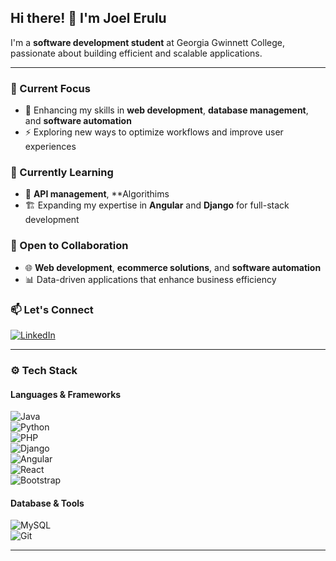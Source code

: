<!-- Profile Header Image -->

## Hi there! 👋 I'm Joel Erulu  

I'm a **software development student** at Georgia Gwinnett College, passionate about building efficient and scalable applications.  

---

### 🔭 Current Focus  
- 🚀 Enhancing my skills in **web development**, **database management**, and **software automation**  
- ⚡ Exploring new ways to optimize workflows and improve user experiences  

### 🌱 Currently Learning  
- 🔗 **API management**, **Algorithims
- 🏗️ Expanding my expertise in **Angular** and **Django** for full-stack development  

### 👯 Open to Collaboration  
- 🌐 **Web development**, **ecommerce solutions**, and **software automation**  
- 📊 Data-driven applications that enhance business efficiency  

### 📫 Let's Connect  
[![LinkedIn](https://img.shields.io/badge/-LinkedIn-0077B5?style=flat&logo=Linkedin&logoColor=white)](https://www.linkedin.com/in/joel-erulu-86693a1b6/)  

---

### ⚙️ Tech Stack  

#### **Languages & Frameworks**  
![Java](https://img.shields.io/badge/Java-ED8B00?style=flat&logo=java&logoColor=white)  
![Python](https://img.shields.io/badge/Python-3776AB?style=flat&logo=python&logoColor=white)  
![PHP](https://img.shields.io/badge/PHP-777BB4?style=flat&logo=php&logoColor=white)  
![Django](https://img.shields.io/badge/Django-092E20?style=flat&logo=django&logoColor=white)  
![Angular](https://img.shields.io/badge/Angular-DD0031?style=flat&logo=angular&logoColor=white)  
![React](https://img.shields.io/badge/React-61DAFB?style=flat&logo=react&logoColor=black)  
![Bootstrap](https://img.shields.io/badge/Bootstrap-563D7C?style=flat&logo=bootstrap&logoColor=white)  

#### **Database & Tools**  
![MySQL](https://img.shields.io/badge/MySQL-4479A1?style=flat&logo=mysql&logoColor=white)  
![Git](https://img.shields.io/badge/Git-F05032?style=flat&logo=git&logoColor=white)  

---
